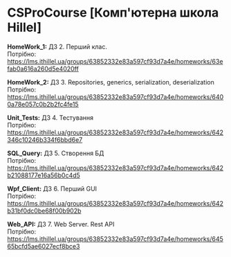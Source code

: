 # CSProCourse [Комп'ютерна школа Hillel]

**HomeWork_1:** ДЗ 2. Перший клас.  
Потрібно: https://lms.ithillel.ua/groups/63852332e83a597cf93d7a4e/homeworks/63efab0a616a260d5e4020ff 

**HomeWork_2:** ДЗ 3. Repositories, generics, serialization, deserialization  
Потрібно: https://lms.ithillel.ua/groups/63852332e83a597cf93d7a4e/homeworks/6400a78e057c0b2b2fc4fe15 

**Unit_Tests:** ДЗ 4. Тестування  
Потрібно: https://lms.ithillel.ua/groups/63852332e83a597cf93d7a4e/homeworks/642346c10246b334f6bbd6e7

**SQL_Query:** ДЗ 5. Створення БД  
Потрібно: https://lms.ithillel.ua/groups/63852332e83a597cf93d7a4e/homeworks/642b21088177e16a56b0c4d5

**Wpf_Client:** ДЗ 6. Перший GUI  
Потрібно: https://lms.ithillel.ua/groups/63852332e83a597cf93d7a4e/homeworks/642b31bf0dc0be68f00b902b

**Web_API:** ДЗ 7. Web Server. Rest API  
Потрібно: https://lms.ithillel.ua/groups/63852332e83a597cf93d7a4e/homeworks/64565bcfd5ae6027ecf8bce3
